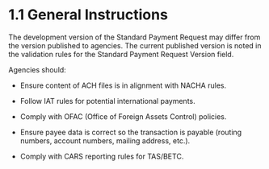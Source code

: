 # 1.1 General Instructions

The development version of the Standard Payment Request may differ from
the version published to agencies. The current published version is
noted in the validation rules for the Standard Payment Request Version
field.

Agencies should:

- Ensure content of ACH files is in alignment with NACHA rules.

- Follow IAT rules for potential international payments.

- Comply with OFAC (Office of Foreign Assets Control) policies.

- Ensure payee data is correct so the transaction is payable (routing
  numbers, account numbers, mailing address, etc.).

- Comply with CARS reporting rules for TAS/BETC.